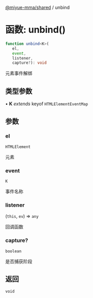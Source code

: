 [@miyue-mma/shared](../index.md) / unbind

# 函数: unbind()

```ts
function unbind<K>(
   el, 
   event, 
   listener, 
   capture?): void
```

元素事件解绑

## 类型参数

• **K** *extends* keyof `HTMLElementEventMap`

## 参数

### el

`HTMLElement`

元素

### event

`K`

事件名称

### listener

(`this`, `ev`) => `any`

回调函数

### capture?

`boolean`

是否捕获阶段

## 返回

`void`

